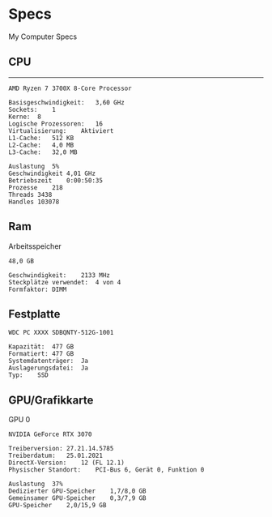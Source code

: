 # Specs
My Computer Specs


## CPU
<hr>

	AMD Ryzen 7 3700X 8-Core Processor 

	Basisgeschwindigkeit:	3,60 GHz
	Sockets:	1
	Kerne:	8
	Logische Prozessoren:	16
	Virtualisierung:	Aktiviert
	L1-Cache:	512 KB
	L2-Cache:	4,0 MB
	L3-Cache:	32,0 MB

	Auslastung	5%
	Geschwindigkeit	4,01 GHz
	Betriebszeit	0:00:50:35
	Prozesse	218
	Threads	3438
	Handles	103078
  
  
 ## Ram
 Arbeitsspeicher

	48,0 GB

	Geschwindigkeit:	2133 MHz
	Steckplätze verwendet:	4 von 4
	Formfaktor:	DIMM


## Festplatte

	WDC PC XXXX SDBQNTY-512G-1001

	Kapazität:	477 GB
	Formatiert:	477 GB
	Systemdatenträger:	Ja
	Auslagerungsdatei:	Ja
	Typ:	SSD
  
## GPU/Grafikkarte
GPU 0

	NVIDIA GeForce RTX 3070

	Treiberversion:	27.21.14.5785
	Treiberdatum:	25.01.2021
	DirectX-Version:	12 (FL 12.1)
	Physischer Standort:	PCI-Bus 6, Gerät 0, Funktion 0

	Auslastung	37%
	Dedizierter GPU-Speicher	1,7/8,0 GB
	Gemeinsamer GPU-Speicher	0,3/7,9 GB
	GPU-Speicher	2,0/15,9 GB



